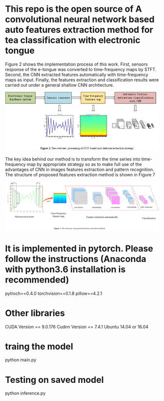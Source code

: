 # This repo is the open source of A convolutional neural network based auto features extraction method for tea classification with electronic tongue
Figure 2 shows the implementation process of this work. First, sensors response of the e-tongue was converted to time-frequency maps by STFT. Second, the CNN extracted features automatically with time-frequency maps as input. Finally, the features extraction and classification results were carried out under a general shallow CNN architecture.

![image](https://github.com/Shunzhange/auto-feature-extraction-method-for-e-tongue/blob/master/figure/overview%20structure.jpg)

The key idea behind our method is to transform the time series into time-frequency map by appropriate strategy so as to make full use of the advantages of CNN in images features extraction and pattern recognition. The structure of proposed features extraction method is shown in Figure 7

![image](https://github.com/Shunzhange/auto-feature-extraction-method-for-e-tongue/blob/master/figure/feature%20extraction.jpg)

# It is implemented in pytorch. Please follow the instructions (Anaconda with python3.6 installation is recommended)
pytroch==0.4.0
torchvision==0.1.8
pillow==4.2.1

# Other libraries
CUDA Version == 9.0.176
Cudnn Version == 7.4.1
Ubuntu 14.04 or 16.04

# traing the model
python main.py

# Testing on saved model
python inference.py 

# 
